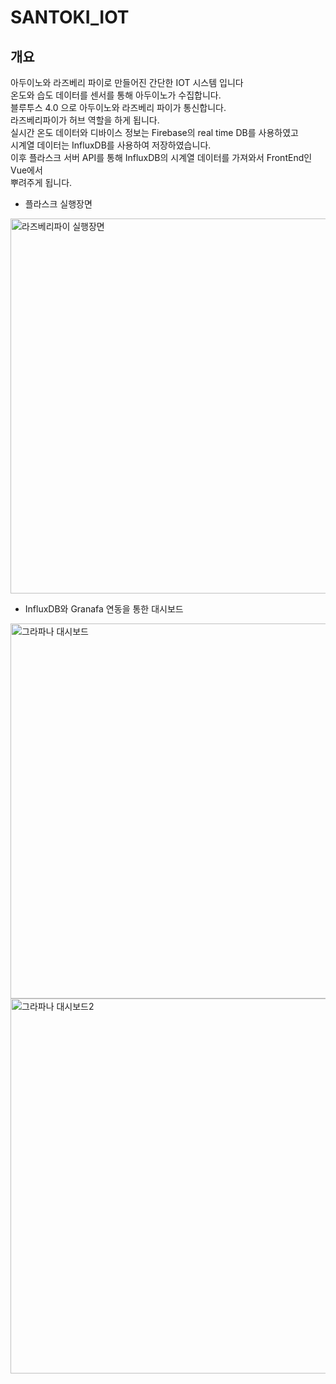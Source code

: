 # SANTOKI_IOT

## 개요
아두이노와 라즈베리 파이로 만들어진 간단한 IOT 시스템 입니다<br>
온도와 습도 데이터를 센서를 통해 아두이노가 수집합니다.<br>
블루투스 4.0 으로 아두이노와 라즈베리 파이가 통신합니다.<br>
라즈베리파이가 허브 역할을 하게 됩니다.<br>
실시간 온도 데이터와 디바이스 정보는 Firebase의 real time DB를 사용하였고<br>
시계열 데이터는 InfluxDB를 사용하여 저장하였습니다.<br>
이후 플라스크 서버 API를 통해 InfluxDB의 시계열 데이터를 가져와서 FrontEnd인 Vue에서<br>
뿌려주게 됩니다.

* 플라스크 실행장면
<img src="https://user-images.githubusercontent.com/69225568/103328075-b8c0e380-4a9a-11eb-9d6a-dccaed71a397.PNG" width="600" alt="라즈베리파이 실행장면">

* InfluxDB와 Granafa 연동을 통한 대시보드

<img src="https://user-images.githubusercontent.com/69225568/103328073-b6f72000-4a9a-11eb-97fe-9a2315f2765c.PNG" width="600" alt="그라파나 대시보드">
<img src="https://user-images.githubusercontent.com/69225568/103328074-b8284d00-4a9a-11eb-8473-2b7ccc4459c1.PNG" width="600" alt="그라파나 대시보드2">
